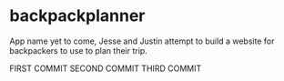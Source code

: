 # backpackplanner
App name yet to come, Jesse and Justin attempt to build a website for backpackers to use to plan their trip.

FIRST COMMIT
SECOND COMMIT
THIRD COMMIT